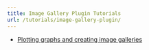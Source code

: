 ```yaml
---
title: Image Gallery Plugin Tutorials
url: /tutorials/image-gallery-plugin/
---
```


* [Plotting graphs and creating image galleries](/tutorials/image-gallery-plugin/plotting-graphs-and-creating-image-galleries.html)

